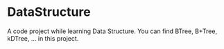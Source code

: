 # DataStructure

A code project while learning Data Structure.
You can find BTree, B+Tree, kDTree, ... in this project.
